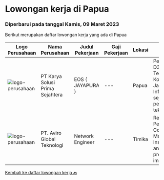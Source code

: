 
  # Lowongan kerja di Papua

  ### Diperbarui pada tanggal Kamis, 09 Maret 2023

  Berikut merupakan daftar lowongan kerja yang ada di Papua

  |Logo Perusahaan | Nama Perusahaan | Judul Pekerjaan | Gaji Pekerjaan | Lokasi | Deskripsi | Tanggal diunggah | Pranala |
  | -------------- | --------------- | --------------- | --------- | --------- | -------------- | ------- | ----------- |
  |![logo-perusahaan](https://image-service-cdn.seek.com.au/bb0f2c313297f2db3d497466b95d7da85644edc0/ee4dce1061f3f616224767ad58cb2fc751b8d2dc)|PT Karya Solusi Prima Sejahtera|EOS ( JAYAPURA )|---|Papua|Pendidikan minimal D3 Telekomunikasi/Teknik Komputer Jaringan/Teknik Informatika dan sejenisnya; Memiliki pengalaman sebagai teknisi/engineer di...|Rabu, 08 Maret 2023|https://www.jobstreet.co.id/id/job/eos-jayapura-4253565?token=0~09dff49a-89a1-4840-86ab-372c190c044b&sectionRank=1&jobId=jobstreet-id-job-4253565|
|![logo-perusahaan](https://image-service-cdn.seek.com.au/0dfe6edb13bafff6dfcb4e9cd745a94cfdf9c8eb/ee4dce1061f3f616224767ad58cb2fc751b8d2dc)|PT. Aviro Global Teknologi|Network Engineer|---|Timika|Responsibilities : Perform to install, Configure &amp; Support Maintenance/Project Installation, Integration and Migration for project implementation...|Jumat, 10 Februari 2023|https://www.jobstreet.co.id/id/job/network-engineer-4219229?token=0~09dff49a-89a1-4840-86ab-372c190c044b&sectionRank=2&jobId=jobstreet-id-job-4219229|


  [Kembali ke daftar lowongan kerja 🔙](../README.md#daftar-lowongan-kerja)
  